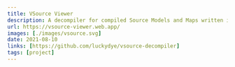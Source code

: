 ```yaml
---
title: VSource Viewer
description: A decompiler for compiled Source Models and Maps written in JS with WebGL renderer.
url: https://vsource-viewer.web.app/
images: [./images/vsource.svg]
date: 2021-08-10
links: [https://github.com/luckydye/vsource-decompiler]
tags: [project]
---
```

